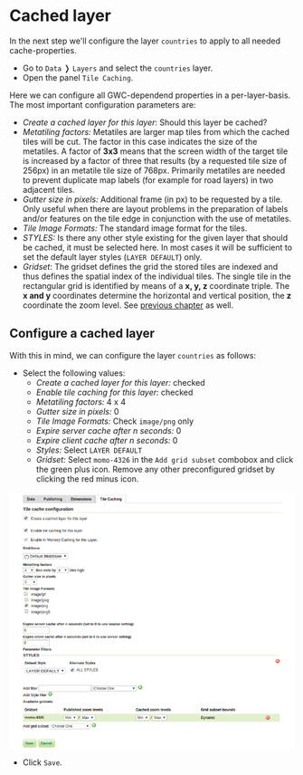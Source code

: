 # Cached layer

In the next step we'll configure the layer `countries` to apply to all needed
cache-properties.

* Go to `Data` &#10093; `Layers` and select the `countries` layer.
* Open the panel `Tile Caching`.

Here we can configure all GWC-dependend properties in a per-layer-basis. The
most important configuration parameters are:

* *Create a cached layer for this layer*: Should this layer be cached?
* *Metatiling factors:* Metatiles are larger map tiles from which the cached tiles
  will be cut. The factor in this case indicates the size of the metatiles. A
  factor of **3x3** means that the screen width of the target tile is increased
  by a factor of three that results (by a requested tile size of 256px) in an
  metatile tile size of 768px. Primarily metatiles are needed to prevent
  duplicate map labels (for example for road layers) in two adjacent tiles.
* *Gutter size in pixels:* Additional frame (in px) to be requested by a tile.
  Only useful when there are layout problems in the preparation of labels and/or
  features on the tile edge in conjunction with the use of metatiles.
* *Tile Image Formats:* The standard image format for the tiles.
* *STYLES:* Is there any other style existing for the given layer that should be
  cached, it must be selected here. In most cases it will be sufficient to set
  the default layer styles (`LAYER DEFAULT`) only.
* *Gridset*: The gridset defines the grid the stored tiles are indexed and thus
  defines the spatial index of the individual tiles. The single tile in the
  rectangular grid is identified by means of a **x, y, z** coordinate triple. The
  **x and y** coordinates determine the horizontal and vertical position, the **z**
  coordinate the zoom level. See [previous chapter](./gridset.md) as well.

## Configure a cached layer

With this in mind, we can configure the layer `countries` as follows:

* Select the following values:
  * *Create a cached layer for this layer:* checked
  * *Enable tile caching for this layer:* checked
  * *Metatiling factors:* 4 x 4
  * *Gutter size in pixels:* 0
  * *Tile Image Formats:* Check `image/png` only
  * *Expire server cache after n seconds:* 0
  * *Expire client cache after n seconds:* 0
  * *Styles:* Select `LAYER DEFAULT`
  * *Gridset:* Select `momo-4326` in the `Add grid subset` combobox and click the
    green plus icon. Remove any other preconfigured gridset by clicking the red
    minus icon.

![](../../assets/gwc_create_cached_layer.png)

* Click `Save`.

